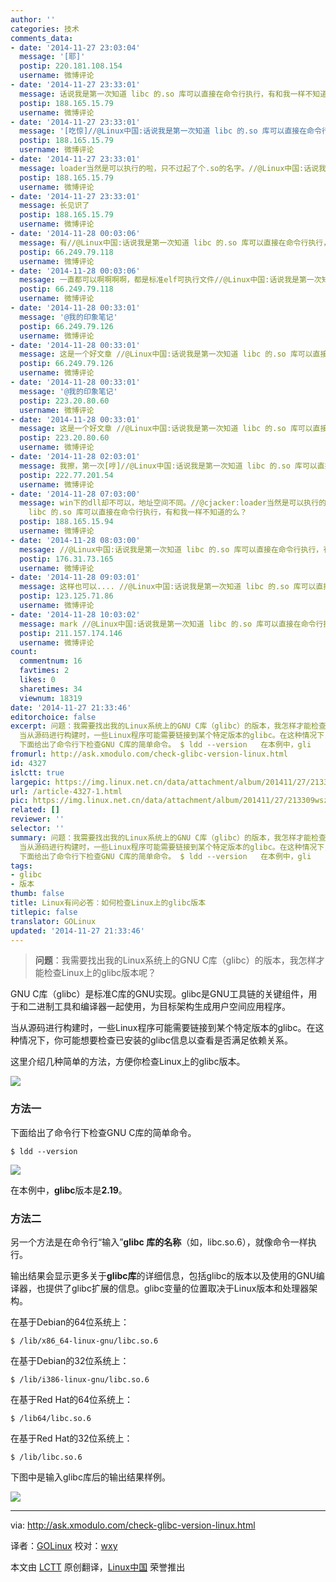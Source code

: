 ```yaml
---
author: ''
categories: 技术
comments_data:
- date: '2014-11-27 23:03:04'
  message: '[耶]'
  postip: 220.181.108.154
  username: 微博评论
- date: '2014-11-27 23:33:01'
  message: 话说我是第一次知道 libc 的.so 库可以直接在命令行执行，有和我一样不知道的么？
  postip: 188.165.15.79
  username: 微博评论
- date: '2014-11-27 23:33:01'
  message: '[吃惊]//@Linux中国:话说我是第一次知道 libc 的.so 库可以直接在命令行执行，有和我一样不知道的么？'
  postip: 188.165.15.79
  username: 微博评论
- date: '2014-11-27 23:33:01'
  message: loader当然是可以执行的啦，只不过起了个.so的名字。//@Linux中国:话说我是第一次知道 libc 的.so 库可以直接在命令行执行，有和我一样不知道的么？
  postip: 188.165.15.79
  username: 微博评论
- date: '2014-11-27 23:33:01'
  message: 长见识了
  postip: 188.165.15.79
  username: 微博评论
- date: '2014-11-28 00:03:06'
  message: 有//@Linux中国:话说我是第一次知道 libc 的.so 库可以直接在命令行执行，有和我一样不知道的么？
  postip: 66.249.79.118
  username: 微博评论
- date: '2014-11-28 00:03:06'
  message: 一直都可以啊啊啊啊，都是标准elf可执行文件//@Linux中国:话说我是第一次知道 libc 的.so 库可以直接在命令行执行，有和我一样不知道的么？
  postip: 66.249.79.118
  username: 微博评论
- date: '2014-11-28 00:33:01'
  message: '@我的印象笔记'
  postip: 66.249.79.126
  username: 微博评论
- date: '2014-11-28 00:33:01'
  message: 这是一个好文章 //@Linux中国:话说我是第一次知道 libc 的.so 库可以直接在命令行执行，有和我一样不知道的么？
  postip: 66.249.79.126
  username: 微博评论
- date: '2014-11-28 00:33:01'
  message: '@我的印象笔记'
  postip: 223.20.80.60
  username: 微博评论
- date: '2014-11-28 00:33:01'
  message: 这是一个好文章 //@Linux中国:话说我是第一次知道 libc 的.so 库可以直接在命令行执行，有和我一样不知道的么？
  postip: 223.20.80.60
  username: 微博评论
- date: '2014-11-28 02:03:01'
  message: 我擦，第一次[哼]//@Linux中国:话说我是第一次知道 libc 的.so 库可以直接在命令行执行，有和我一样不知道的么？
  postip: 222.77.201.54
  username: 微博评论
- date: '2014-11-28 07:03:00'
  message: win下的dll却不可以，地址空间不同。//@cjacker:loader当然是可以执行的啦，只不过起了个.so的名字。//@Linux中国:话说我是第一次知道
    libc 的.so 库可以直接在命令行执行，有和我一样不知道的么？
  postip: 188.165.15.94
  username: 微博评论
- date: '2014-11-28 08:03:00'
  message: //@Linux中国:话说我是第一次知道 libc 的.so 库可以直接在命令行执行，有和我一样不知道的么？
  postip: 176.31.73.165
  username: 微博评论
- date: '2014-11-28 09:03:01'
  message: 这样也可以.... //@Linux中国:话说我是第一次知道 libc 的.so 库可以直接在命令行执行，有和我一样不知道的么？
  postip: 123.125.71.86
  username: 微博评论
- date: '2014-11-28 10:03:02'
  message: mark //@Linux中国:话说我是第一次知道 libc 的.so 库可以直接在命令行执行，有和我一样不知道的么？
  postip: 211.157.174.146
  username: 微博评论
count:
  commentnum: 16
  favtimes: 2
  likes: 0
  sharetimes: 34
  viewnum: 18319
date: '2014-11-27 21:33:46'
editorchoice: false
excerpt: 问题：我需要找出我的Linux系统上的GNU C库（glibc）的版本，我怎样才能检查Linux上的glibc版本呢？  GNU C库（glibc）是标准C库的GNU实现。glibc是GNU工具链的关键组件，用于和二进制工具和编译器一起使用，为目标架构生成用户空间应用程序。
  当从源码进行构建时，一些Linux程序可能需要链接到某个特定版本的glibc。在这种情况下，你可能想要检查已安装的glibc信息以查看是否满足依赖关系。 这里介绍几种简单的方法，方便你检查Linux上的glibc版本。  方法一
  下面给出了命令行下检查GNU C库的简单命令。 $ ldd --version   在本例中，gli
fromurl: http://ask.xmodulo.com/check-glibc-version-linux.html
id: 4327
islctt: true
largepic: https://img.linux.net.cn/data/attachment/album/201411/27/213309wsz6so4w31b44oyn.jpg
url: /article-4327-1.html
pic: https://img.linux.net.cn/data/attachment/album/201411/27/213309wsz6so4w31b44oyn.jpg.thumb.jpg
related: []
reviewer: ''
selector: ''
summary: 问题：我需要找出我的Linux系统上的GNU C库（glibc）的版本，我怎样才能检查Linux上的glibc版本呢？  GNU C库（glibc）是标准C库的GNU实现。glibc是GNU工具链的关键组件，用于和二进制工具和编译器一起使用，为目标架构生成用户空间应用程序。
  当从源码进行构建时，一些Linux程序可能需要链接到某个特定版本的glibc。在这种情况下，你可能想要检查已安装的glibc信息以查看是否满足依赖关系。 这里介绍几种简单的方法，方便你检查Linux上的glibc版本。  方法一
  下面给出了命令行下检查GNU C库的简单命令。 $ ldd --version   在本例中，gli
tags:
- glibc
- 版本
thumb: false
title: Linux有问必答：如何检查Linux上的glibc版本
titlepic: false
translator: GOLinux
updated: '2014-11-27 21:33:46'
---
```



> 
> **问题**：我需要找出我的Linux系统上的GNU C库（glibc）的版本，我怎样才能检查Linux上的glibc版本呢？
> 
> 
> 


GNU C库（glibc）是标准C库的GNU实现。glibc是GNU工具链的关键组件，用于和二进制工具和编译器一起使用，为目标架构生成用户空间应用程序。


当从源码进行构建时，一些Linux程序可能需要链接到某个特定版本的glibc。在这种情况下，你可能想要检查已安装的glibc信息以查看是否满足依赖关系。


这里介绍几种简单的方法，方便你检查Linux上的glibc版本。


![](/data/attachment/album/201411/27/213309wsz6so4w31b44oyn.jpg)


### 方法一


下面给出了命令行下检查GNU C库的简单命令。



```
$ ldd --version 

```

![](/data/attachment/album/201411/27/213350rfwa9zfr5z5urzuz.jpg)


在本例中，**glibc**版本是**2.19**。


### 方法二


另一个方法是在命令行“输入”**glibc 库的名称**（如，libc.so.6），就像命令一样执行。


输出结果会显示更多关于**glibc库**的详细信息，包括glibc的版本以及使用的GNU编译器，也提供了glibc扩展的信息。glibc变量的位置取决于Linux版本和处理器架构。


在基于Debian的64位系统上：



```
$ /lib/x86_64-linux-gnu/libc.so.6

```

在基于Debian的32位系统上：



```
$ /lib/i386-linux-gnu/libc.so.6

```

在基于Red Hat的64位系统上：



```
$ /lib64/libc.so.6

```

在基于Red Hat的32位系统上：



```
$ /lib/libc.so.6

```

下图中是输入glibc库后的输出结果样例。


![](/data/attachment/album/201411/27/213354ak5czcjrezexpc1c.jpg)




---


via: <http://ask.xmodulo.com/check-glibc-version-linux.html>


译者：[GOLinux](https://github.com/GOLinux) 校对：[wxy](https://github.com/wxy)


本文由 [LCTT](https://github.com/LCTT/TranslateProject) 原创翻译，[Linux中国](http://linux.cn/) 荣誉推出